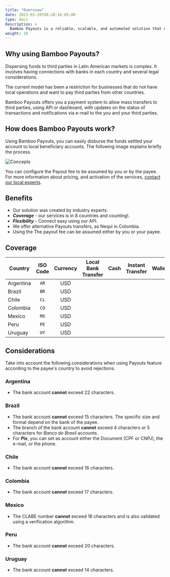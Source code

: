 ```yaml
---
title: "Overview"
date: 2023-03-28T08:28:16-05:00
type: docs
Description: >
  Bamboo Payouts is a reliable, scalable, and automated solution that operates across LATAM producing high-standard processing for merchants that attend to their necessity.
weight: 10
---
```


## Why using Bamboo Payouts?
Dispersing funds to third parties in Latin American markets is complex. It involves having connections with banks in each country and several legal considerations.

The current model has been a restriction for businesses that do not have local operations and want to pay third parties from other countries.

Bamboo Payouts offers you a payment system to allow mass transfers to third parties, using API or dashboard, with updates on the status of transactions and notifications via e-mail to the you and your third parties.

## How does Bamboo Payouts work?
Using Bamboo Payouts, you can easily disburse the funds settled your account to local beneficiary accounts. The following image explains briefly the process.

![Concepts](/assets/Payouts/Payouts1_en.png)

You can configure the Payout fee to be assumed by you or by the payee. For more information about pricing, and activation of the services, [contact our local experts](https://bamboopaymentsystems.com/#contact-form-principal).

## Benefits
* Our solution was created by industry experts.
* ***Coverage*** - our services is in 8 countries and counting!.
* ***Flexibility*** -  Connect easy using our API.
* We offer alternative Payouts transfers, as Nequi in Colombia.
* Using the The payout fee can be assumed either by you or your payee.

## Coverage

| Country | ISO Code | Currency | Local Bank Transfer | Cash | Instant Transfer | Wallet |
|---|:-:|:-:|:-:|:-:|:-:|:-:|
| Argentina  | `AR` | USD | <img src="/assets/check_mark_64.png" width="15px"/> | <img src="/assets/check_mark_64.png" width="15px"/> |   |   |
| Brazil | `BR` | USD | <img src="/assets/check_mark_64.png" width="15px"/> |   | <img src="/assets/check_mark_64.png" width="15px"/> |   |
| Chile  | `CL` | USD | <img src="/assets/check_mark_64.png" width="15px"/> |   |   |   |
| Colombia  | `CO` | USD | <img src="/assets/check_mark_64.png" width="15px"/> |   |   | <img src="/assets/check_mark_64.png" width="15px"/> |
| Mexico  | `MX` | USD | <img src="/assets/check_mark_64.png" width="15px"/> |   |   |   |
| Peru  | `PE` | USD | <img src="/assets/check_mark_64.png" width="15px"/> |   |   |   |
| Uruguay  | `UY` | USD | <img src="/assets/check_mark_64.png" width="15px"/> | <img src="/assets/check_mark_64.png" width="15px"/> |   | <img src="/assets/check_mark_64.png" width="15px"/> |

## Considerations
Take into account the following considerations when using Payouts feature according to the payee's country to avoid rejections.

### Argentina
* The bank account **cannot** exceed 22 characters.

### Brazil
* The bank account **cannot** exceed 15 characters. The specific size and format depend on the bank of the payee.
* The branch of the bank account **cannot** exceed 4 characters or 5 characters for _Banco do Brasil_ accounts.
* For ***Pix***, you can set as account either the Document (CPF or CNPJ), the e-mail, or the phone.

### Chile
* The bank account **cannot** exceed 16 characters.

### Colombia
* The bank account **cannot** exceed 17 characters.

### Mexico
* The CLABE number **cannot** exceed 18 characters and is also validated using a verification algorithm.

### Peru
* The bank account **cannot** exceed 20 characters.

### Uruguay
* The bank account **cannot** exceed 14 characters.